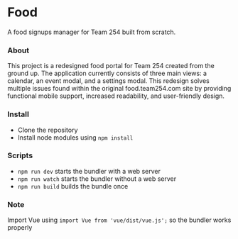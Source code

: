 # Food
A food signups manager for Team 254 built from scratch.

### About
This project is a redesigned food portal for Team 254 created from the ground up. The application currently consists of three main views: a calendar, an event modal, and a settings modal. This redesign solves multiple issues found within the original food.team254.com site by providing functional mobile support, increased readability, and user-friendly design.

### Install
- Clone the repository
- Install node modules using `npm install`

### Scripts
- `npm run dev` starts the bundler with a web server
- `npm run watch` starts the bundler without a web server
- `npm run build` builds the bundle once

### Note
Import Vue using `import Vue from 'vue/dist/vue.js';` so the bundler works properly